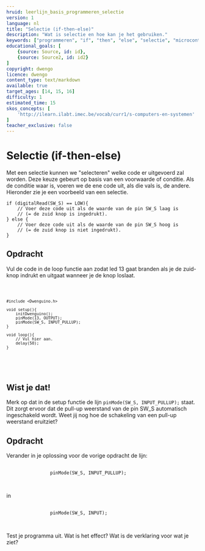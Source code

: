 ```yaml
---
hruid: leerlijn_basis_programmeren_selectie
version: 1
language: nl
title: "Selectie (if-then-else)"
description: "Wat is selectie en hoe kan je het gebruiken."
keywords: ["programmeren", "if", "then", "else", "selectie", "microcontroller", "µC", "arduino", "dwenguino"]
educational_goals: [
    {source: Source, id: id}, 
    {source: Source2, id: id2}
]
copyright: dwengo
licence: dwengo
content_type: text/markdown
available: true
target_ages: [14, 15, 16]
difficulty: 1
estimated_time: 15
skos_concepts: [
    'http://ilearn.ilabt.imec.be/vocab/curr1/s-computers-en-systemen'
]
teacher_exclusive: false
---
```


# Selectie (if-then-else)

Met een selectie kunnen we "selecteren" welke code er uitgevoerd zal worden. Deze keuze gebeurt op basis van een voorwaarde of conditie. Als de conditie waar is, voeren we de ene code uit, als die vals is, de andere. Hieronder zie je een voorbeeld van een selectie.

```arduino
if (digitalRead(SW_S) == LOW){
    // Voer deze code uit als de waarde van de pin SW_S laag is 
    // (= de zuid knop is ingedrukt).
} else {
    // Voer deze code uit als de waarde van de pin SW_S hoog is 
    // (= de zuid knop is niet ingedrukt).
}
```


<div class="dwengo-content assignment">
    <h2 class="title">Opdracht</h2>
    <div class="content">
        Vul de code in de loop functie aan zodat led 13 gaat branden als je de zuid-knop indrukt en uitgaat wanneer je de knop loslaat. 
        <div class="dwengo-content dwengo-code-simulator">
        <pre>
<code class="language-cpp">

    #include <Dwenguino.h>

    void setup(){
        initDwenguino();
        pinMode(13, OUTPUT);
        pinMode(SW_S, INPUT_PULLUP);
    }

    void loop(){
        // Vul hier aan.
        delay(50);
    }
</code>
        </pre> 
        </div>
    </div>
</div>

<div class="dwengo-content sideinfo">
    <h2 class="title">Wist je dat!</h2>
    <div class="content">
        Merk op dat in de setup functie de lijn <code class="language-cpp">pinMode(SW_S, INPUT_PULLUP);</code> staat. Dit zorgt ervoor dat de pull-up weerstand van de pin SW_S automatisch ingeschakeld wordt. Weet jij nog hoe de schakeling van een pull-up weerstand eruitziet?
    </div>
</div>

<div class="dwengo-content assignment">
    <h2 class="title">Opdracht</h2>
    <div class="content">
        Verander in je oplossing voor de vorige opdracht de lijn:
        <pre>
            <code class="language-cpp">
                pinMode(SW_S, INPUT_PULLUP);
            </code>
        </pre>
        in 
        <pre>
            <code class="language-cpp">
                pinMode(SW_S, INPUT);
            </code>
        </pre>
        Test je programma uit. Wat is het effect? Wat is de verklaring voor wat je ziet?
    </div>
</div>